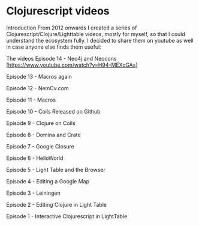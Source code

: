 # Clojurescript videos

Introduction
From 2012 onwards I created a series of Clojurescript/Clojure/Lighttable videos, mostly for myself, so that I could understand the ecosystem fully. I decided to share them on youtube as well in case anyone else finds them useful:
 
 
The videos
Episode 14 - Neo4j and Neocons [https://www.youtube.com/watch?v=H94-MEXcGAs]
 
Episode 13 - Macros again
 
Episode 12 - NemCv.com
 
Episode 11 - Macros
 
Episode 10 - Coils Released on Github
 
Episode 9 - Clojure on Coils
 
Episode 8 - Domina and Crate
 
Episode 7 - Google Closure
 
Episode 6 - HelloWorld
 
Episode 5 - Light Table and the Browser
 
Episode 4 - Editing a Google Map
 
Episode 3 - Leiningen
 
Episode 2 - Editing Clojure in Light Table
 
Episode 1 - Interactive Clojurescript in LIghtTable
